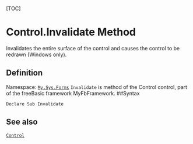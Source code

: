[TOC]
# Control.Invalidate Method
Invalidates the entire surface of the control and causes the control to be redrawn (Windows only).
## Definition
Namespace: [`My.Sys.Forms`](My.Sys.Forms.md)
`Invalidate` is method of the Control control, part of the freeBasic framework MyFbFramework.
##Syntax
```freeBasic
Declare Sub Invalidate
```

## See also
[`Control`](Control.md)
